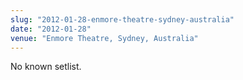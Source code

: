 ```yaml
---
slug: "2012-01-28-enmore-theatre-sydney-australia"
date: "2012-01-28"
venue: "Enmore Theatre, Sydney, Australia"
---
```


No known setlist.
